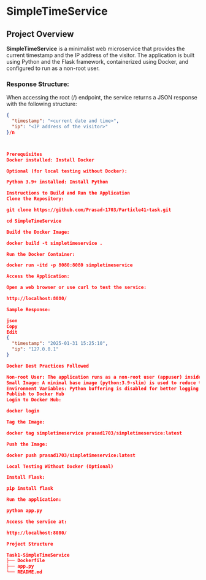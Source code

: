 # **SimpleTimeService**

## **Project Overview**

**SimpleTimeService** is a minimalist web microservice that provides the current timestamp and the IP address of the visitor. The application is built using Python and the Flask framework, containerized using Docker, and configured to run as a non-root user.

### **Response Structure:**

When accessing the root (/) endpoint, the service returns a JSON response with the following structure:

```json
{
  "timestamp": "<current date and time>",
  "ip": "<IP address of the visitor>"
}/n



Prerequisites
Docker installed: Install Docker

Optional (for local testing without Docker):

Python 3.9+ installed: Install Python

Instructions to Build and Run the Application
Clone the Repository:

git clone https://github.com/Prasad-1703/Particle41-task.git

cd SimpleTimeService

Build the Docker Image:

docker build -t simpletimeservice .

Run the Docker Container:

docker run -itd -p 8080:8080 simpletimeservice

Access the Application:

Open a web browser or use curl to test the service:

http://localhost:8080/

Sample Response:

json
Copy
Edit
{
  "timestamp": "2025-01-31 15:25:10",
  "ip": "127.0.0.1"
}

Docker Best Practices Followed

Non-root User: The application runs as a non-root user (appuser) inside the container.
Small Image: A minimal base image (python:3.9-slim) is used to reduce the image size.
Environment Variables: Python buffering is disabled for better logging (PYTHONUNBUFFERED=1).
Publish to Docker Hub
Login to Docker Hub:

docker login

Tag the Image:

docker tag simpletimeservice prasad1703/simpletimeservice:latest

Push the Image:

docker push prasad1703/simpletimeservice:latest

Local Testing Without Docker (Optional)

Install Flask:

pip install flask

Run the application:

python app.py

Access the service at:

http://localhost:8080/

Project Structure

Task1-SimpleTimeService
├── Dockerfile
├── app.py
└── README.md
